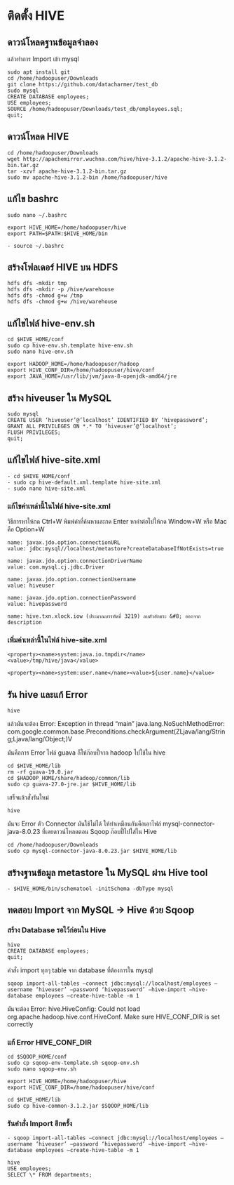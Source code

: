 # ติดตั้ง HIVE

## ดาวน์โหลดฐานข้อมูลจำลอง

แล้วทำการ Import เข้า mysql

```
sudo apt install git
cd /home/hadoopuser/Downloads
git clone https://github.com/datacharmer/test_db
sudo mysql
CREATE DATABASE employees;
USE employees;
SOURCE /home/hadoopuser/Downloads/test_db/employees.sql;
quit;
```

## ดาวน์โหลด HIVE

```
cd /home/hadoopuser/Downloads
wget http://apachemirror.wuchna.com/hive/hive-3.1.2/apache-hive-3.1.2-bin.tar.gz
tar -xzvf apache-hive-3.1.2-bin.tar.gz
sudo mv apache-hive-3.1.2-bin /home/hadoopuser/hive
```

## แก้ไข bashrc

```
sudo nano ~/.bashrc
```

```
export HIVE_HOME=/home/hadoopuser/hive
export PATH=$PATH:$HIVE_HOME/bin
```

```
- source ~/.bashrc
```

## สร้างโฟลเดอร์ HIVE บน HDFS

```
hdfs dfs -mkdir tmp
hdfs dfs -mkdir -p /hive/warehouse
hdfs dfs -chmod g+w /tmp
hdfs dfs -chmod g+w /hive/warehouse
```

## แก้ไขไฟล์ hive-env.sh

```
cd $HIVE_HOME/conf
sudo cp hive-env.sh.template hive-env.sh
sudo nano hive-env.sh
```

```
export HADOOP_HOME=/home/hadoopuser/hadoop
export HIVE_CONF_DIR=/home/hadoopuser/hive/conf
export JAVA_HOME=/usr/lib/jvm/java-8-openjdk-amd64/jre
```

## สร้าง hiveuser ใน MySQL

```
sudo mysql
CREATE USER ‘hiveuser’@‘localhost’ IDENTIFIED BY ‘hivepassword’;
GRANT ALL PRIVILEGES ON *.* TO ‘hiveuser’@‘localhost’;
FLUSH PRIVILEGES;
quit;
```

## แก้ไขไฟล์ hive-site.xml

```
- cd $HIVE_HOME/conf
- sudo cp hive-default.xml.template hive-site.xml
- sudo nano hive-site.xml
```

### แก้ไขค่าเหล่านี้ในไฟล์ hive-site.xml

วิธีการหาให้กด Ctrl+W พิมพ์คำที่ค้นหาและกด Enter หาคำต่อไปให้กด Window+W หรือ Mac คือ Option+W

```
name: javax.jdo.option.connectionURL
value: jdbc:mysql//localhost/metastore?createDatabaseIfNotExists=true

name: javax.jdo.option.connectionDriverName
value: com.mysql.cj.jdbc.Driver

name: javax.jdo.option.connectionUsername
value: hiveuser

name: javax.jdo.option.connectionPassword
value: hivepassword

name: hive.txn.xlock.iow (ประมาณบรรทัดที่ 3219) ลบตัวอักขระ &#8; ออกจาก description
```

### เพิ่มค่าเหล่านี้ในไฟล์ hive-site.xml

```
<property><name>system:java.io.tmpdir</name><value>/tmp/hive/java</value>

<property><name>system:user.name</name><value>${user.name}</value>
```

## รัน hive และแก้ Error

```
hive
```

แล้วมันจะต้อง Error: Exception in thread “main” java.lang.NoSuchMethodError: com.google.common.base.Preconditions.checkArgument(ZLjava/lang/String;Ljava/lang/Object;)V

มันคือการ Error ไฟล์ guava ก็ให้ก๊อบปี้จาก hadoop ไปใช้ใน hive

```
cd $HIVE_HOME/lib
rm -rf guava-19.0.jar
cd $HADOOP_HOME/share/hadoop/common/lib
sudo cp guava-27.0-jre.jar $HIVE_HOME/lib
```

เสร็จแล้วสั่งรันใหม่

```
hive
```

มันจะ Error ตัว Connector มันใช้ไม่ได้ ให้ทำเหมือนกันคือเอาไฟล์ mysql-connector-java-8.0.23 ที่เคยดาวน์โหลดตอน Sqoop ก๊อบปี้ไปใส่ใน Hive

```
cd /home/hadoopuser/Downloads
sudo cp mysql-connector-java-8.0.23.jar $HIVE_HOME/lib
```

## สร้างฐานข้อมูล metastore ใน MySQL ผ่าน Hive tool

```
- $HIVE_HOME/bin/schematool -initSchema -dbType mysql
```

## ทดสอบ Import จาก MySQL -> Hive ด้วย Sqoop

### สร้าง Database รอไว้ก่อนใน Hive

```
hive
CREATE DATABASE employees;
quit;
```

คำสั่ง import ทุกๆ table จาก database ที่ต้องการใน mysql

```
sqoop import-all-tables —connect jdbc:mysql://localhost/employees —username ‘hiveuser’ —password ‘hivepassword’ —hive-import —hive-database employees —create-hive-table -m 1
```

มันจะต้อง Error: hive.HiveConfig: Could not load org.apache.hadoop.hive.conf.HiveConf. Make sure HIVE_CONF_DIR is set correctly

### แก้ Error HIVE_CONF_DIR

```
cd $SQOOP_HOME/conf
sudo cp sqoop-env-template.sh sqoop-env.sh
sudo nano sqoop-env.sh
```

```
export HIVE_HOME=/home/hadoopuser/hive
export HIVE_CONF_DIR=/home/hadoopuser/hive/conf
```

```
cd $HIVE_HOME/lib
sudo cp hive-common-3.1.2.jar $SQOOP_HOME/lib
```

### รันคำสั่ง Import อีกครั้ง

```
- sqoop import-all-tables —connect jdbc:mysql://localhost/employees —username ‘hiveuser’ —password ‘hivepassword’ —hive-import —hive-database employees —create-hive-table -m 1
```

```
hive
USE employees;
SELECT \* FROM departments;
```
